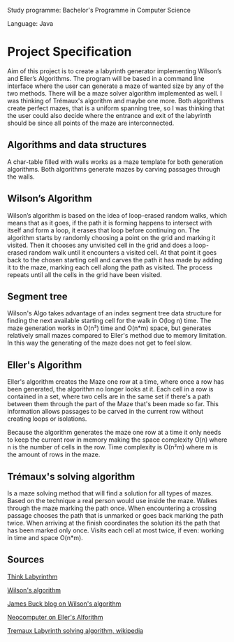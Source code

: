 Study programme: Bachelor's Programme in Computer Science

Language: Java

# Project Specification
Aim of this project is to create a labyrinth generator implementing Wilson’s and Eller’s Algorithms. The program will be based in a command line interface where the user can generate a maze of wanted size by any of the two methods. There will be a maze solver algorithm implemented as well. I was thinking of Trémaux's algorithm and maybe one more. Both algorithms create perfect mazes, that is a uniform spanning tree, so I was thinking that the user could also decide where the entrance and exit of the labyrinth should be since all points of the maze are interconnected.

## Algorithms and data structures
A char-table filled with walls works as a maze template for both generation algorithms. Both algorithms generate mazes by carving passages through the walls.

## Wilson’s Algorithm
Wilson’s algorithm is based on the idea of loop-erased random walks, which means that as it goes, if the path it is forming happens to intersect with itself and form a loop, it erases that loop before continuing on. The algorithm starts by randomly choosing a point on the grid and marking it visited. Then it chooses any unvisited cell in the grid and does a loop-erased random walk until it encounters a visited cell. At that point it goes back to the chosen starting cell and carves the path it has made by adding it to the maze, marking each cell along the path as visited. The process repeats until all the cells in the grid have been visited.

## Segment tree
Wilson's Algo takes advantage of an index segment tree data structure for finding the next available starting cell for the walk in O(log n) time. The maze generation works in O(n³) time and O(n*m) space, but generates relatively small mazes compared to Eller's method due to memory limitation. In this way the generating of the maze does not get to feel slow.

## Eller's Algorithm
Eller's algorithm creates the Maze one row at a time, where once a row has been generated, the algorithm no longer looks at it. Each cell in a row is contained in a set, where two cells are in the same set if there's a path between them through the part of the Maze that's been made so far. This information allows passages to be carved in the current row without creating loops or isolations. 

Because the algorithm generates the maze one row at a time it only needs to keep the current row in memory making the space complexity O(n) where n is the number of cells in the row. Time complexity is O(n²m) where m is the amount of rows in the maze.

## Trémaux's solving algorithm
Is a maze solving method that will find a solution for all types of mazes. Based on the technique a real person would use inside the maze. Walkes through the maze marking the path once. When encountering a crossing passage chooses the path that is unmarked or goes back marking the path twice. When arriving at the finish coordinates the solution itś the path that has been marked only once. Visits each cell at most twice, if even: working in time and space O(n*m).

## Sources
[Think Labyrinthm](http://www.astrolog.org/labyrnth/algrithm.htm)

[Wilson's algorithm](http://people.cs.ksu.edu/~ashley78/wiki.ashleycoleman.me/index.php/Wilson's_Algorithm.html)

[James Buck blog on Wilson's algorithm](http://weblog.jamisbuck.org/2011/1/20/maze-generation-wilson-s-algorithm.html)

[Neocomputer on Eller's Alforithm](http://www.neocomputer.org/projects/eller.html)

[Tremaux Labyrinth solving algorithm, wikipedia](https://en.wikipedia.org/wiki/Maze_solving_algorithm#Tr%C3%A9maux's_algorithm)
